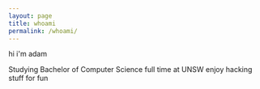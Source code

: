 ```yaml
---
layout: page
title: whoami
permalink: /whoami/
---
```


hi i'm adam

Studying Bachelor of Computer Science full time at UNSW 
enjoy hacking stuff for fun


